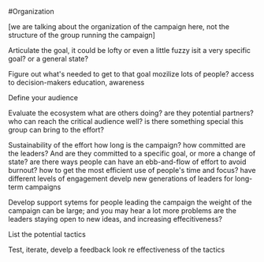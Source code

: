 #Organization

[we are talking about the organization of the campaign here, not the structure of the group running the campaign]

Articulate the goal, it could be lofty or even a little fuzzy
  isit a very specific goal? or a general state? 
  
Figure out what's needed to get to that goal
  mozilize lots of people? 
  access to decision-makers
  education, awareness
  
Define your audience

Evaluate the ecosystem
  what are others doing?
  are they potential partners?
  who can reach the critical audience well? 
  is there something special this group can bring to the effort?

Sustainability of the effort
  how long is the campaign?
  how committed are the leaders?  And are they committed to a specific goal, or more a change of state? 
  are there ways people can have an ebb-and-flow of effort to avoid burnout?
  how to get the most efficient use of people's time and focus?
  have different levels of engagement
  develp new generations of leaders for long-term campaigns
  
Develop support sytems for people leading the campaign
  the weight of the campaign can be large; and you may hear a lot more problems
  are the leaders staying open to new ideas, and increasing effecitiveness? 

List the potential tactics 

Test, iterate, develp a feedback look re effectiveness of the tactics






